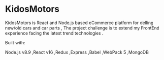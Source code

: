 # KidosMotors
KidosMotors is React and Node.js based eCommerce platform for delling new/old cars and car parts ,
The project challenge is to extend my FrontEnd experience facing the latest trend technologies . 

Built with:

Node.js v8.9
,React v16
,Redux
,Express
,Babel
,WebPack 5
,MongoDB
